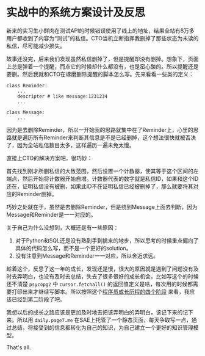 # 实战中的系统方案设计及反思

新来的实习生小鲜肉在测试API的时候错误使用了线上的地址，结果全站有8万多用户都收到了内容为“测试”的私信。CTO当机立断指挥我删掉了那些状态为未读的私信，尽可能减少损失。

故事还没完，后来我们发现虽然私信删掉了，但是提醒却没有删掉。想象下，页面上总是弹着一个提醒，而点它的时候却什么都没有，也是蛮心酸的。所以提醒还是要删。然后我就和CTO在琢磨删除提醒的脚本怎么写。先来看看一些类的定义：

<!--more-->
```
class Reminder:
    ...
    descripter # like message:1231234
    ...

class Message:
    ...

```

因为是去删除Reminder，所以一开始我的思路就集中在了Reminder上，心里的思路就是遍历所有Reminder来判断其信息是不是已经删掉，这个想法很快就被否决了，因为全站私信数目太多，这样遍历一遍未免太慢。

直接上CTO的解决方案吧，很巧妙：

首先找到刚才所删私信的大致范围，然后设置一个计数器，使其等于这个区间的左端点，然后开始将计数器开始自增。计数器代表的数字就是私信ID，如果和这个ID还在，证明私信没有被删，如果此ID不在证明私信已经被删掉了，那么就要将其对应的Reminder删掉。

巧妙之处就在于，虽然是去删除Reminder，但是绕到Message上面去判断，因为Message和Reminder是一一对应的。

关于自己为什么没想到，大概还是有一些原因：

1.  对于Python和SQL还是没有熟到手到擒来的地步，所以思考的时候重点偏向了具体的代码怎么写，而不是一个更好的solution。
2.  没有注意到Message和Reminder一一对应，所以舍近求远。

趁着这个，反思了这一年的成长，发现还是慢，很大的原因就是遇到了问题没有及时去弄明白，也没有及时去总结，失去了很多很好的成长机会。比如写这个的时候还不清楚 `psycopg2` 中 `cursor.fetchall()` 的返回值定义是啥，每次用的时候都需要打印出来才继续写脚本。所以按照这个[程序员成长历程的四个阶段](http://news.html5tricks.com/4-level-of-programmer.html) 来看，我应该已经到第二阶段了吧。

我想以后的成长之路应该是更加及时地去把该弄明白的弄明白，该记下来的记下来。所以用 `daily.page7.me` 在SAE上托管了一个静态页面，每天争取写一点，通过总结，将接受到的信息都转化为自己的知识，为自己建立一个更好的知识管理模型。


That's all.
